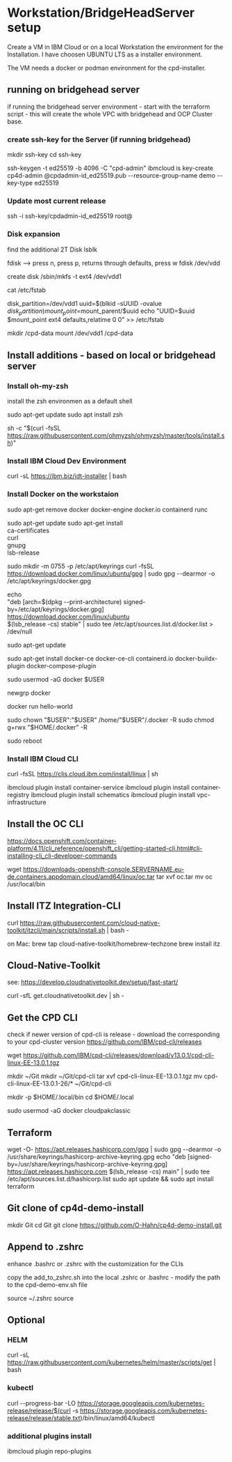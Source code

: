 # Workstation/BridgeHeadServer setup
Create a VM in IBM Cloud or on a local Workstation the environment for the Installation. I have choosen UBUNTU LTS as a installer environment.

The VM needs a docker or podman environment for the cpd-installer. 

## running on bridgehead server 
if running the bridgehead server environment - start with the terraform script - this will create the whole VPC with bridgehead and OCP Cluster base.

### create ssh-key for the Server (if running bridgehead)
mkdir ssh-key
cd ssh-key

ssh-keygen -t ed25519 -b 4096 -C "cpd-admin"
ibmcloud is key-create cp4d-admin @cpdadmin-id_ed25519.pub --resource-group-name demo --key-type ed25519

### Update most current release
ssh -i ssh-key/cpdadmin-id_ed25519 root@<public IP from cpd-bridgehead Server>

### Disk expansion

find the additional 2T Disk
lsblk

fdisk --> press n, press p, returns through defaults, press w 
fdisk /dev/vdd

create disk
/sbin/mkfs -t ext4 /dev/vdd1

cat /etc/fstab 

disk_partition=/dev/vdd1
 uuid=$(blkid -sUUID -ovalue $disk_partition)
 mount_point=$mount_parent/$uuid
 echo "UUID=$uuid $mount_point ext4 defaults,relatime 0 0" >> /etc/fstab

mkdir /cpd-data
mount /dev/vdd1 /cpd-data

## Install additions - based on local or bridgehead server

### Install oh-my-zsh
install the zsh environmen as a default shell 

sudo apt-get update
sudo apt install zsh

sh -c "$(curl -fsSL https://raw.githubusercontent.com/ohmyzsh/ohmyzsh/master/tools/install.sh)"


### Install IBM Cloud Dev Environment
curl -sL https://ibm.biz/idt-installer | bash


### Install Docker on the workstaion
sudo apt-get remove docker docker-engine docker.io containerd runc

sudo apt-get update
sudo apt-get install \
    ca-certificates \
    curl \
    gnupg \
    lsb-release

sudo mkdir -m 0755 -p /etc/apt/keyrings
curl -fsSL https://download.docker.com/linux/ubuntu/gpg | sudo gpg --dearmor -o /etc/apt/keyrings/docker.gpg   

echo \
  "deb [arch=$(dpkg --print-architecture) signed-by=/etc/apt/keyrings/docker.gpg] https://download.docker.com/linux/ubuntu \
  $(lsb_release -cs) stable" | sudo tee /etc/apt/sources.list.d/docker.list > /dev/null

sudo apt-get update

sudo apt-get install docker-ce docker-ce-cli containerd.io docker-buildx-plugin docker-compose-plugin

sudo usermod -aG docker $USER

newgrp docker

docker run hello-world

sudo chown "$USER":"$USER" /home/"$USER"/.docker -R
sudo chmod g+rwx "$HOME/.docker" -R

sudo reboot


### Install IBM Cloud CLI

curl -fsSL https://clis.cloud.ibm.com/install/linux | sh

ibmcloud plugin install container-service
ibmcloud plugin install container-registry
ibmcloud plugin install schematics
ibmcloud plugin install vpc-infrastructure

## Install the OC CLI

https://docs.openshift.com/container-platform/4.11/cli_reference/openshift_cli/getting-started-cli.html#cli-installing-cli_cli-developer-commands

wget https://downloads-openshift-console.SERVERNAME.eu-de.containers.appdomain.cloud/amd64/linux/oc.tar
tar xvf oc.tar
mv oc /usr/local/bin

## Install ITZ Integration-CLI
curl https://raw.githubusercontent.com/cloud-native-toolkit/itzcli/main/scripts/install.sh | bash -

on Mac:
brew tap cloud-native-toolkit/homebrew-techzone
brew install itz

## Cloud-Native-Toolkit
see: https://develop.cloudnativetoolkit.dev/setup/fast-start/

curl -sfL get.cloudnativetoolkit.dev | sh -


## Get the CPD CLI
check if newer version of cpd-cli is release - download the corresponding to your cpd-cluster version
https://github.com/IBM/cpd-cli/releases

wget https://github.com/IBM/cpd-cli/releases/download/v13.0.1/cpd-cli-linux-EE-13.0.1.tgz

mkdir ~/Git
mkdir ~/Git/cpd-cli
tar xvf cpd-cli-linux-EE-13.0.1.tgz 
mv cpd-cli-linux-EE-13.0.1-26/* ~/Git/cpd-cli

mkdir -p $HOME/.local/bin
cd $HOME/.local

sudo usermod -aG docker cloudpakclassic

## Terraform 
wget -O- https://apt.releases.hashicorp.com/gpg | sudo gpg --dearmor -o /usr/share/keyrings/hashicorp-archive-keyring.gpg
echo "deb [signed-by=/usr/share/keyrings/hashicorp-archive-keyring.gpg] https://apt.releases.hashicorp.com $(lsb_release -cs) main" | sudo tee /etc/apt/sources.list.d/hashicorp.list
sudo apt update && sudo apt install terraform

## Git clone of cp4d-demo-install
mkdir Git
cd Git
git clone https://github.com/O-Hahn/cp4d-demo-install.git

## Append to .zshrc
enhance .bashrc or .zshrc with the customization for the CLIs 

copy the add_to_zshrc.sh into the local .zshrc or .bashrc - modify the path to the cpd-demo-env.sh file

source ~/.zshrc
source

## Optional


### HELM
curl -sL https://raw.githubusercontent.com/kubernetes/helm/master/scripts/get | bash

### kubectl

curl --progress-bar -LO https://storage.googleapis.com/kubernetes-release/release/$(curl -s https://storage.googleapis.com/kubernetes-release/release/stable.txt)/bin/linux/amd64/kubectl

### additional plugins install
ibmcloud plugin repo-plugins
